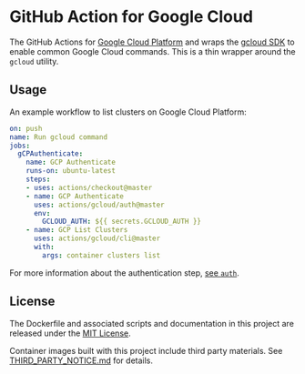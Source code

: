 # GitHub Action for Google Cloud

The GitHub Actions for [Google Cloud Platform](https://cloud.google.com/) and wraps the [gcloud SDK](https://cloud.google.com/sdk/) to enable common Google Cloud commands. This is a thin wrapper around the `gcloud` utility.

## Usage
An example workflow to list clusters on Google Cloud Platform:

```yml
on: push
name: Run gcloud command
jobs:
  gCPAuthenticate:
    name: GCP Authenticate
    runs-on: ubuntu-latest
    steps:
    - uses: actions/checkout@master
    - name: GCP Authenticate
      uses: actions/gcloud/auth@master
      env:
        GCLOUD_AUTH: ${{ secrets.GCLOUD_AUTH }}
    - name: GCP List Clusters
      uses: actions/gcloud/cli@master
      with:
        args: container clusters list
```

For more information about the authentication step, [see `auth`](/auth).

## License

The Dockerfile and associated scripts and documentation in this project are released under the [MIT License](LICENSE).

Container images built with this project include third party materials. See [THIRD_PARTY_NOTICE.md](THIRD_PARTY_NOTICE.md) for details.
